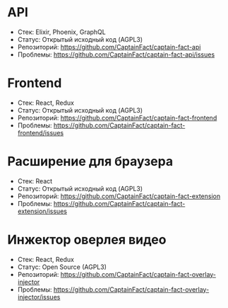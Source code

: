 # API

- Стек: Elixir, Phoenix, GraphQL
- Статус: Открытый исходный код (AGPL3)
- Репозиторий: https://github.com/CaptainFact/captain-fact-api
- Проблемы: https://github.com/CaptainFact/captain-fact-api/issues

# Frontend

- Стек: React, Redux
- Статус: Открытый исходный код (AGPL3)
- Репозиторий: https://github.com/CaptainFact/captain-fact-frontend
- Проблемы: https://github.com/CaptainFact/captain-fact-frontend/issues

# Расширение для браузера

- Стек: React
- Статус: Открытый исходный код (AGPL3)
- Репозиторий: https://github.com/CaptainFact/captain-fact-extension
- Проблемы: https://github.com/CaptainFact/captain-fact-extension/issues

# Инжектор оверлея видео

- Стек: React, Redux
- Статус: Open Source (AGPL3)
- Репозиторий: https://github.com/CaptainFact/captain-fact-overlay-injector
- Проблемы: https://github.com/CaptainFact/captain-fact-overlay-injector/issues
